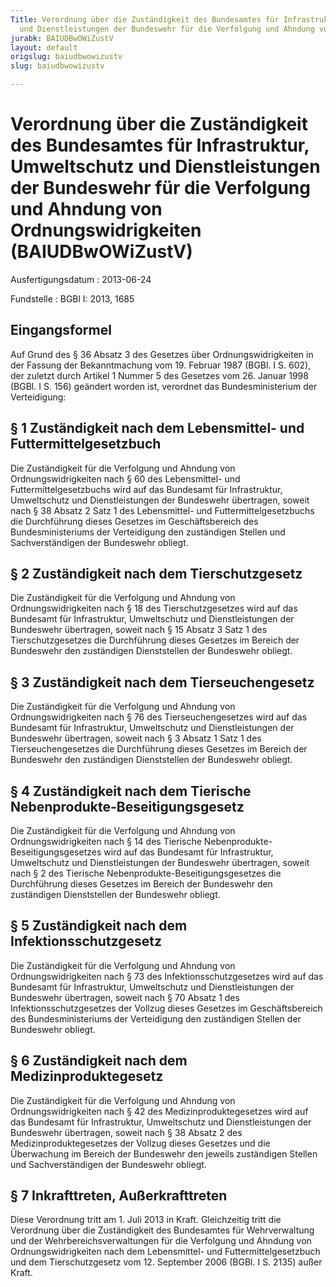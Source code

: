 ```yaml
---
Title: Verordnung über die Zuständigkeit des Bundesamtes für Infrastruktur, Umweltschutz
  und Dienstleistungen der Bundeswehr für die Verfolgung und Ahndung von Ordnungswidrigkeiten
jurabk: BAIUDBwOWiZustV
layout: default
origslug: baiudbwowizustv
slug: baiudbwowizustv

---
```


# Verordnung über die Zuständigkeit des Bundesamtes für Infrastruktur, Umweltschutz und Dienstleistungen der Bundeswehr für die Verfolgung und Ahndung von Ordnungswidrigkeiten (BAIUDBwOWiZustV)

Ausfertigungsdatum
:   2013-06-24

Fundstelle
:   BGBl I: 2013, 1685


## Eingangsformel

Auf Grund des § 36 Absatz 3 des Gesetzes über Ordnungswidrigkeiten in
der Fassung der Bekanntmachung vom 19. Februar 1987 (BGBl. I S. 602),
der zuletzt durch Artikel 1 Nummer 5 des Gesetzes vom 26. Januar 1998
(BGBl. I S. 156) geändert worden ist, verordnet das Bundesministerium
der Verteidigung:


## § 1 Zuständigkeit nach dem Lebensmittel- und Futtermittelgesetzbuch

Die Zuständigkeit für die Verfolgung und Ahndung von
Ordnungswidrigkeiten nach § 60 des Lebensmittel- und
Futtermittelgesetzbuchs wird auf das Bundesamt für Infrastruktur,
Umweltschutz und Dienstleistungen der Bundeswehr übertragen, soweit
nach § 38 Absatz 2 Satz 1 des Lebensmittel- und
Futtermittelgesetzbuchs die Durchführung dieses Gesetzes im
Geschäftsbereich des Bundesministeriums der Verteidigung den
zuständigen Stellen und Sachverständigen der Bundeswehr obliegt.


## § 2 Zuständigkeit nach dem Tierschutzgesetz

Die Zuständigkeit für die Verfolgung und Ahndung von
Ordnungswidrigkeiten nach § 18 des Tierschutzgesetzes wird auf das
Bundesamt für Infrastruktur, Umweltschutz und Dienstleistungen der
Bundeswehr übertragen, soweit nach § 15 Absatz 3 Satz 1 des
Tierschutzgesetzes die Durchführung dieses Gesetzes im Bereich der
Bundeswehr den zuständigen Dienststellen der Bundeswehr obliegt.


## § 3 Zuständigkeit nach dem Tierseuchengesetz

Die Zuständigkeit für die Verfolgung und Ahndung von
Ordnungswidrigkeiten nach § 76 des Tierseuchengesetzes wird auf das
Bundesamt für Infrastruktur, Umweltschutz und Dienstleistungen der
Bundeswehr übertragen, soweit nach § 3 Absatz 1 Satz 1 des
Tierseuchengesetzes die Durchführung dieses Gesetzes im Bereich der
Bundeswehr den zuständigen Dienststellen der Bundeswehr obliegt.


## § 4 Zuständigkeit nach dem Tierische Nebenprodukte-Beseitigungsgesetz

Die Zuständigkeit für die Verfolgung und Ahndung von
Ordnungswidrigkeiten nach § 14 des Tierische Nebenprodukte-
Beseitigungsgesetzes wird auf das Bundesamt für Infrastruktur,
Umweltschutz und Dienstleistungen der Bundeswehr übertragen, soweit
nach § 2 des Tierische Nebenprodukte-Beseitigungsgesetzes die
Durchführung dieses Gesetzes im Bereich der Bundeswehr den zuständigen
Dienststellen der Bundeswehr obliegt.


## § 5 Zuständigkeit nach dem Infektionsschutzgesetz

Die Zuständigkeit für die Verfolgung und Ahndung von
Ordnungswidrigkeiten nach § 73 des Infektionsschutzgesetzes wird auf
das Bundesamt für Infrastruktur, Umweltschutz und Dienstleistungen der
Bundeswehr übertragen, soweit nach § 70 Absatz 1 des
Infektionsschutzgesetzes der Vollzug dieses Gesetzes im
Geschäftsbereich des Bundesministeriums der Verteidigung den
zuständigen Stellen der Bundeswehr obliegt.


## § 6 Zuständigkeit nach dem Medizinproduktegesetz

Die Zuständigkeit für die Verfolgung und Ahndung von
Ordnungswidrigkeiten nach § 42 des Medizinproduktegesetzes wird auf
das Bundesamt für Infrastruktur, Umweltschutz und Dienstleistungen der
Bundeswehr übertragen, soweit nach § 38 Absatz 2 des
Medizinproduktegesetzes der Vollzug dieses Gesetzes und die
Überwachung im Bereich der Bundeswehr den jeweils zuständigen Stellen
und Sachverständigen der Bundeswehr obliegt.


## § 7 Inkrafttreten, Außerkrafttreten

Diese Verordnung tritt am 1. Juli 2013 in Kraft. Gleichzeitig tritt
die Verordnung über die Zuständigkeit des Bundesamtes für
Wehrverwaltung und der Wehrbereichsverwaltungen für die Verfolgung und
Ahndung von Ordnungswidrigkeiten nach dem Lebensmittel- und
Futtermittelgesetzbuch und dem Tierschutzgesetz vom 12. September 2006
(BGBl. I S. 2135) außer Kraft.

